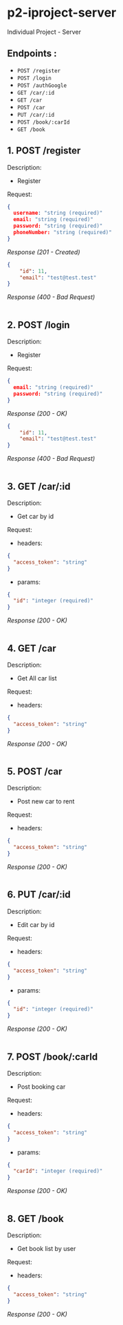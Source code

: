 # p2-iproject-server
Individual Project - Server

## Endpoints :

- `POST /register`
- `POST /login`
- `POST /authGoogle`
- `GET /car/:id`
- `GET /car`
- `POST /car`
- `PUT /car/:id`
- `POST /book/:carId`
- `GET /book`

## 1. POST /register

Description:
- Register

Request:

```json
{
  username: "string (required)"
  email: "string (required)"
  password: "string (required)"
  phoneNumber: "string (required)"
}
```
_Response (201 - Created)_
```json
{
    "id": 11,
    "email": "test@test.test"
}
```
_Response (400 - Bad Request)_
```json

```

## 2. POST /login

Description:
- Register

Request:

```json
{
  email: "string (required)"
  password: "string (required)"
}
```
_Response (200 - OK)_
```json
{
    "id": 11,
    "email": "test@test.test"
}
```
_Response (400 - Bad Request)_
```json

```

## 3. GET /car/:id

Description:
- Get car by id

Request:

- headers: 

```json
{
  "access_token": "string"
}
```
- params:

```json
{
  "id": "integer (required)"
}
```

_Response (200 - OK)_
```json

```

## 4. GET /car

Description:
- Get All car list

Request:

- headers: 

```json
{
  "access_token": "string"
}
```

_Response (200 - OK)_
```json

```

## 5. POST /car

Description:
- Post new car to rent

Request:

- headers: 

```json
{
  "access_token": "string"
}
```

_Response (200 - OK)_
```json

```

## 6. PUT /car/:id

Description:
- Edit car by id

Request:

- headers: 

```json
{
  "access_token": "string"
}
```
- params:

```json
{
  "id": "integer (required)"
}
```
_Response (200 - OK)_
```json

```

## 7. POST /book/:carId

Description:
- Post booking car

Request:

- headers: 

```json
{
  "access_token": "string"
}
```
- params:

```json
{
  "carId": "integer (required)"
}
```

_Response (200 - OK)_
```json

```

## 8. GET /book

Description:
- Get book list by user

Request:

- headers: 

```json
{
  "access_token": "string"
}
```

_Response (200 - OK)_
```json

```
